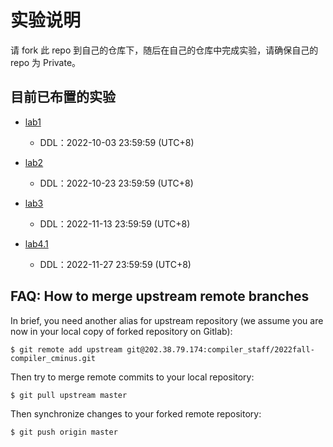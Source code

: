 # 实验说明

请 fork 此 repo 到自己的仓库下，随后在自己的仓库中完成实验，请确保自己的 repo 为 Private。

## 目前已布置的实验

* [lab1](./Documentations/1-parser/)
  + DDL：2022-10-03 23:59:59 (UTC+8)
  
* [lab2](./Documentations/2-ir-gen-warmup/)
  + DDL：2022-10-23 23:59:59 (UTC+8)

* [lab3](./Documentations/3-ir-gen/)
  + DDL：2022-11-13 23:59:59 (UTC+8)

* [lab4.1](./Documentations/4.1-ssa/)
  + DDL：2022-11-27 23:59:59 (UTC+8)

## FAQ: How to merge upstream remote branches

In brief, you need another alias for upstream repository (we assume you are now in your local copy of forked repository on Gitlab):

```shell
$ git remote add upstream git@202.38.79.174:compiler_staff/2022fall-compiler_cminus.git
```

Then try to merge remote commits to your local repository:

```shell
$ git pull upstream master
```

Then synchronize changes to your forked remote repository:

```shell
$ git push origin master
```
